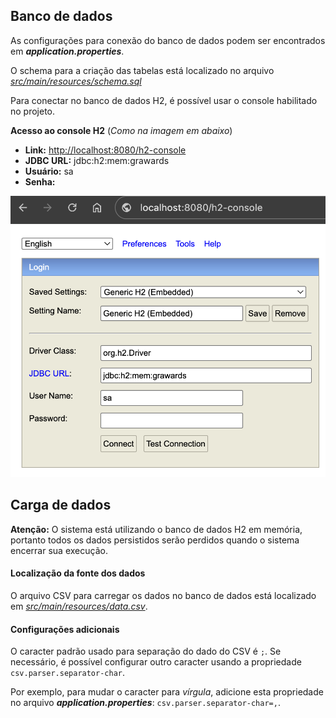 
## Banco de dados

As configurações para conexão do banco de dados podem ser encontrados em **_application.properties_**.

O schema para a criação das tabelas está localizado no arquivo _[src/main/resources/schema.sql](src/main/resources/schema.sql)_

Para conectar no banco de dados H2, é possível usar o console habilitado no projeto.

**Acesso ao console H2** (_Como na imagem em abaixo_)
- **Link:** [http://localhost:8080/h2-console](http://localhost:8080/h2-console)
- **JDBC URL:** jdbc:h2:mem:grawards
- **Usuário:** sa
- **Senha:**

![console-h2](doc-imgs/console-h2.png)

## Carga de dados

**Atenção:** O sistema está utilizando o banco de dados H2 em memória, portanto todos os dados persistidos serão perdidos quando o sistema encerrar sua execução.

#### Localização da fonte dos dados

O arquivo CSV para carregar os dados no banco de dados está localizado em _[src/main/resources/data.csv](src/main/resources/data.csv)_.

#### Configurações adicionais

O caracter padrão usado para separação do dado do CSV é `;`. Se necessário, é possível configurar outro caracter usando a propriedade `csv.parser.separator-char`.

Por exemplo, para mudar o caracter para _vírgula_, adicione esta propriedade no arquivo **_application.properties_**: `csv.parser.separator-char=,`.
